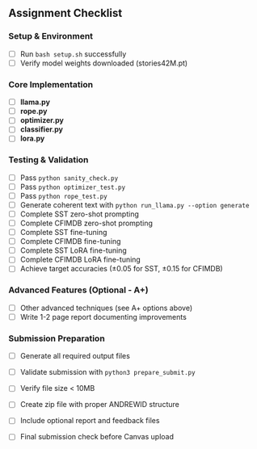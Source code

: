 
## Assignment Checklist

### Setup & Environment
- [ ] Run `bash setup.sh` successfully
- [ ] Verify model weights downloaded (stories42M.pt)

### Core Implementation
- [ ] **llama.py**
- [ ] **rope.py**
- [ ] **optimizer.py**
- [ ] **classifier.py**
- [ ] **lora.py**

### Testing & Validation
- [ ] Pass `python sanity_check.py`
- [ ] Pass `python optimizer_test.py` 
- [ ] Pass `python rope_test.py` 
- [ ] Generate coherent text with `python run_llama.py --option generate`
- [ ] Complete SST zero-shot prompting
- [ ] Complete CFIMDB zero-shot prompting  
- [ ] Complete SST fine-tuning
- [ ] Complete CFIMDB fine-tuning
- [ ] Complete SST LoRA fine-tuning
- [ ] Complete CFIMDB LoRA fine-tuning
- [ ] Achieve target accuracies (±0.05 for SST, ±0.15 for CFIMDB)

### Advanced Features (Optional - A+)
- [ ] Other advanced techniques (see A+ options above)
- [ ] Write 1-2 page report documenting improvements

### Submission Preparation
- [ ] Generate all required output files
- [ ] Validate submission with `python3 prepare_submit.py`
- [ ] Verify file size < 10MB
- [ ] Create zip file with proper ANDREWID structure
- [ ] Include optional report and feedback files
- [ ] Final submission check before Canvas upload
  
